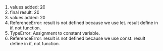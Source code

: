 1. values added:  20
2. final result:  20
3. values added:  20
4. ReferenceError: result is not defined because we use let. result define in if, not function.
5. TypeError: Assignment to constant variable.
6. ReferenceError: result is not defined because we use const. result define in if, not function.
